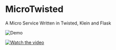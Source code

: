 # MicroTwisted
A Micro Service Written in Twisted, Klein and Flask

![Demo](https://i.imgur.com/j4fMKwR.gif)

[![Watch the video]()](https://i.imgur.com/FCfWYrH.mp4)
